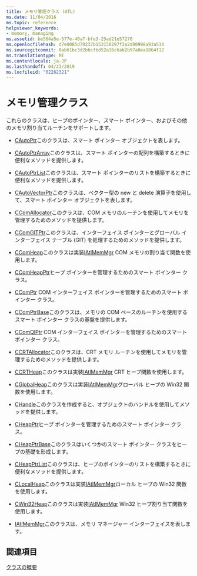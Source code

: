 ```yaml
---
title: メモリ管理クラス (ATL)
ms.date: 11/04/2016
ms.topic: reference
helpviewer_keywords:
- memory, managing
ms.assetid: be564a5e-577e-40a7-bfe3-25ad21e57270
ms.openlocfilehash: d7e0085d79237b153150297f2a2d00998a93a514
ms.sourcegitcommit: 0ab61bc3d2b6cfbd52a16c6ab2b97a8ea1864f12
ms.translationtype: MT
ms.contentlocale: ja-JP
ms.lasthandoff: 04/23/2019
ms.locfileid: "62262321"
---
```

# <a name="memory-management-classes"></a>メモリ管理クラス

これらのクラスは、ヒープのポインター、スマート ポインター、およびその他のメモリ割り当てルーチンをサポートします。

- [CAutoPtr](../atl/reference/cautoptr-class.md)このクラスは、スマート ポインター オブジェクトを表します。

- [CAutoPtrArray](../atl/reference/cautoptrarray-class.md)このクラスは、スマート ポインターの配列を構築するときに便利なメソッドを提供します。

- [CAutoPtrList](../atl/reference/cautoptrlist-class.md)このクラスは、スマート ポインターのリストを構築するときに便利なメソッドを提供します。

- [CAutoVectorPtr](../atl/reference/cautovectorptr-class.md)このクラスは、ベクター型の new と delete 演算子を使用して、スマート ポインター オブジェクトを表します。

- [CComAllocator](../atl/reference/ccomallocator-class.md)このクラスは、COM メモリのルーチンを使用してメモリを管理するためのメソッドを提供します。

- [CComGITPtr](../atl/reference/ccomgitptr-class.md)このクラスは、インターフェイス ポインターとグローバル インターフェイス テーブル (GIT) を処理するためのメソッドを提供します。

- [CComHeap](../atl/reference/ccomheap-class.md)このクラスは実装[IAtlMemMgr](../atl/reference/iatlmemmgr-class.md) COM メモリの割り当て関数を使用します。

- [CComHeapPtr](../atl/reference/ccomheapptr-class.md)ヒープ ポインターを管理するためのスマート ポインター クラス。

- [CComPtr](../atl/reference/ccomptr-class.md) COM インターフェイス ポインターを管理するためのスマート ポインター クラス。

- [CComPtrBase](../atl/reference/ccomptrbase-class.md)このクラスは、メモリの COM ベースのルーチンを使用するスマート ポインター クラスの基盤を提供します。

- [CComQIPtr](../atl/reference/ccomqiptr-class.md) COM インターフェイス ポインターを管理するためのスマート ポインター クラス。

- [CCRTAllocator](../atl/reference/ccrtallocator-class.md)このクラスは、CRT メモリ ルーチンを使用してメモリを管理するためのメソッドを提供します。

- [CCRTHeap](../atl/reference/ccrtheap-class.md)このクラスは実装[IAtlMemMgr](../atl/reference/iatlmemmgr-class.md) CRT ヒープ関数を使用します。

- [CGlobalHeap](../atl/reference/cglobalheap-class.md)このクラスは実装[IAtlMemMgr](../atl/reference/iatlmemmgr-class.md)グローバル ヒープの Win32 関数を使用します。

- [CHandle](../atl/reference/chandle-class.md)このクラスを作成すると、オブジェクトのハンドルを使用してメソッドを提供します。

- [CHeapPtr](../atl/reference/cheapptr-class.md)ヒープ ポインターを管理するためのスマート ポインター クラス。

- [CHeapPtrBase](../atl/reference/cheapptrbase-class.md)このクラスはいくつかのスマート ポインター クラスをヒープの基礎を形成します。

- [CHeapPtrList](../atl/reference/cheapptrlist-class.md)このクラスは、ヒープのポインターのリストを構築するときに便利なメソッドを提供します。

- [CLocalHeap](../atl/reference/clocalheap-class.md)このクラスは実装[IAtlMemMgr](../atl/reference/iatlmemmgr-class.md)ローカル ヒープの Win32 関数を使用します。

- [CWin32Heap](../atl/reference/cwin32heap-class.md)このクラスは実装[IAtlMemMgr](../atl/reference/iatlmemmgr-class.md) Win32 ヒープ割り当て関数を使用します。

- [IAtlMemMgr](../atl/reference/iatlmemmgr-class.md)このクラスは、メモリ マネージャー インターフェイスを表します。

## <a name="see-also"></a>関連項目

[クラスの概要](../atl/atl-class-overview.md)
